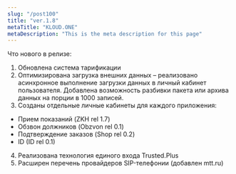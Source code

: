 ```yaml
---
slug: "/post100"
title: "ver.1.8"
metaTitle: "KLOUD.ONE"
metaDescription: "This is the meta description for this page"
---
```


Что нового в релизе:  
1. Обновлена система тарификации 
2. Оптимизирована загрузка внешних данных – реализовано асинхронное выполнение загрузки данных в личный кабинет пользователя. Добавлена возможность разбивки пакета или архива данных на порции в 1000 записей.
3. Созданы отдельные личные кабинеты для каждого приложения:
- Прием показаний (ZKH rel 1.7)
- Обзвон должников (Obzvon rel 0.1)
- Подтверждение заказов (Shop rel 0.2)
- ID (ID rel 0.1)
4.  Реализована технология единого входа Trusted.Plus
5. Расширен перечень провайдеров SIP-телефонии (добавлен mtt.ru)
 

